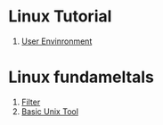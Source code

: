 # Linux Tutorial
1. [User Envinronment](https://github.com/huydv398/CentOS/blob/master/User-Envinronment.md)

# Linux fundameltals
1. [Filter](https://github.com/huydv398/CentOS/blob/master/filters-command.md)
2. [Basic Unix Tool](CentOS/Basic-tool.md)